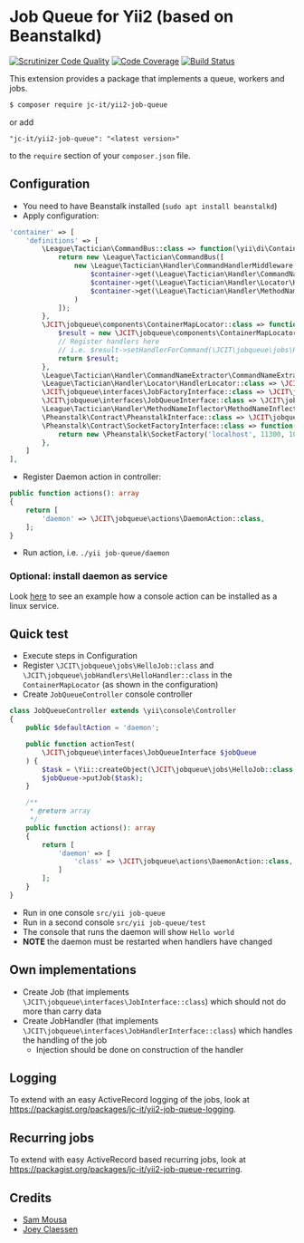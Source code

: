 # Job Queue for Yii2 (based on Beanstalkd)

[![Scrutinizer Code Quality](https://scrutinizer-ci.com/g/JC-IT/yii2-job-queue/badges/quality-score.png?b=master)](https://scrutinizer-ci.com/g/JC-IT/yii2-job-queue/?branch=master)
[![Code Coverage](https://scrutinizer-ci.com/g/JC-IT/yii2-job-queue/badges/coverage.png?b=master)](https://scrutinizer-ci.com/g/JC-IT/yii2-job-queue/?branch=master)
[![Build Status](https://scrutinizer-ci.com/g/JC-IT/yii2-job-queue/badges/build.png?b=master)](https://scrutinizer-ci.com/g/JC-IT/yii2-job-queue/build-status/master)

This extension provides a package that implements a queue, workers and jobs.

```bash
$ composer require jc-it/yii2-job-queue
```

or add

```
"jc-it/yii2-job-queue": "<latest version>"
```

to the `require` section of your `composer.json` file.

## Configuration

- You need to have Beanstalk installed (`sudo apt install beanstalkd`)
- Apply configuration:

```php
'container' => [
    'definitions' => [
        \League\Tactician\CommandBus::class => function(\yii\di\Container $container) {
            return new \League\Tactician\CommandBus([
                new \League\Tactician\Handler\CommandHandlerMiddleware (
                    $container->get(\League\Tactician\Handler\CommandNameExtractor\CommandNameExtractor::class),
                    $container->get(\League\Tactician\Handler\Locator\HandlerLocator::class),
                    $container->get(\League\Tactician\Handler\MethodNameInflector\MethodNameInflector::class)
                )
            ]);
        },
        \JCIT\jobqueue\components\ContainerMapLocator::class => function(\yii\di\Container $container) {
            $result = new \JCIT\jobqueue\components\ContainerMapLocator($container);
            // Register handlers here
            // i.e. $result->setHandlerForCommand(\JCIT\jobqueue\jobs\HelloJob::class, \JCIT\jobqueue\jobHandlers\HelloHandler::class);
            return $result;
        },
        \League\Tactician\Handler\CommandNameExtractor\CommandNameExtractor::class => \League\Tactician\Handler\CommandNameExtractor\ClassNameExtractor::class,
        \League\Tactician\Handler\Locator\HandlerLocator::class => \JCIT\jobqueue\components\ContainerMapLocator::class,
        \JCIT\jobqueue\interfaces\JobFactoryInterface::class => \JCIT\jobqueue\factories\JobFactory::class,
        \JCIT\jobqueue\interfaces\JobQueueInterface::class => \JCIT\jobqueue\components\Beanstalk::class,
        \League\Tactician\Handler\MethodNameInflector\MethodNameInflector::class => \League\Tactician\Handler\MethodNameInflector\HandleInflector::class,
        \Pheanstalk\Contract\PheanstalkInterface::class => \JCIT\jobqueue\components\Beanstalk::class,
        \Pheanstalk\Contract\SocketFactoryInterface::class => function() {
            return new \Pheanstalk\SocketFactory('localhost', 11300, 10);
        },
    ]
],
```

- Register Daemon action in controller:

```php
public function actions(): array
{
    return [
        'daemon' => \JCIT\jobqueue\actions\DaemonAction::class,
    ];
}
```
- Run action, i.e. `./yii job-queue/daemon`

### Optional: install daemon as service

Look [here](https://www.yiiframework.com/extension/yiisoft/yii2-queue/doc/guide/2.0/en/worker) to see an example how a console action can be installed as a linux service.

## Quick test

- Execute steps in Configuration
- Register `\JCIT\jobqueue\jobs\HelloJob::class` and `\JCIT\jobqueue\jobHandlers\HelloHandler::class` in the `ContainerMapLocator` (as shown in the configuration)
- Create `JobQueueController` console controller
```php
class JobQueueController extends \yii\console\Controller
{
    public $defaultAction = 'daemon';

    public function actionTest(
        \JCIT\jobqueue\interfaces\JobQueueInterface $jobQueue
    ) {
        $task = \Yii::createObject(\JCIT\jobqueue\jobs\HelloJob::class, ['world']);
        $jobQueue->putJob($task);
    }

    /**
     * @return array
     */
    public function actions(): array
    {
        return [
            'daemon' => [
                'class' => \JCIT\jobqueue\actions\DaemonAction::class,
            ]
        ];
    }
}
```
- Run in one console `src/yii job-queue`
- Run in a second console `src/yii job-queue/test`
- The console that runs the daemon will show `Hello world`
- **NOTE** the daemon must be restarted when handlers have changed

## Own implementations
- Create Job (that implements `\JCIT\jobqueue\interfaces\JobInterface::class`) which should not do more than carry data
- Create JobHandler (that implements `\JCIT\jobqueue\interfaces\JobHandlerInterface::class`) which handles the handling of the job
  - Injection should be done on construction of the handler

## Logging
To extend with an easy ActiveRecord logging of the jobs, look at https://packagist.org/packages/jc-it/yii2-job-queue-logging.

## Recurring jobs
To extend with easy ActiveRecord based recurring jobs, look at https://packagist.org/packages/jc-it/yii2-job-queue-recurring.

## Credits
- [Sam Mousa](https://github.com/SamMousa)
- [Joey Claessen](https://github.com/joester89)
